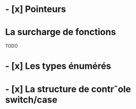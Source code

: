 # - [x] Pointeurs

# La surcharge de fonctions
TODO

# - [x] Les types énumérés

# - [x] La structure de contrˆole switch/case


